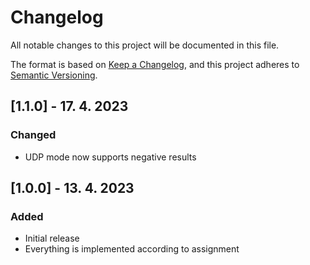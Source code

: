 # Changelog

All notable changes to this project will be documented in this file.

The format is based on [Keep a Changelog](https://keepachangelog.com/en/1.0.0/),
and this project adheres to [Semantic Versioning](https://semver.org/spec/v2.0.0.html).

## [1.1.0] - 17. 4. 2023

### Changed

- UDP mode now supports negative results

## [1.0.0] - 13. 4. 2023

### Added

- Initial release
- Everything is implemented according to assignment
